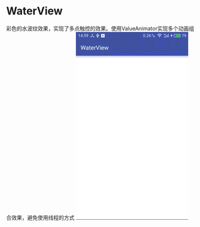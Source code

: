 # WaterView
彩色的水波纹效果，实现了多点触控的效果。使用ValueAnimator实现多个动画组合效果，避免使用线程的方式
![img](https://github.com/savanah123/WaterView/blob/master/waterview.gif)
